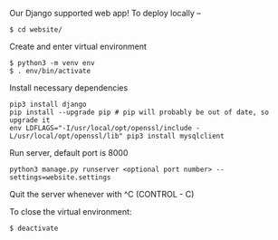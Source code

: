 Our Django supported web app!
To deploy locally –

```
$ cd website/
```

Create and enter virtual environment

```
$ python3 -m venv env
$ . env/bin/activate
```

Install necessary dependencies
```
pip3 install django
pip install --upgrade pip # pip will probably be out of date, so upgrade it
env LDFLAGS="-I/usr/local/opt/openssl/include -L/usr/local/opt/openssl/lib" pip3 install mysqlclient
```

Run server, default port is 8000
```
python3 manage.py runserver <optional port number> --settings=website.settings
```

Quit the server whenever with ^C (CONTROL - C)

To close the virtual environment:

```
$ deactivate
```
